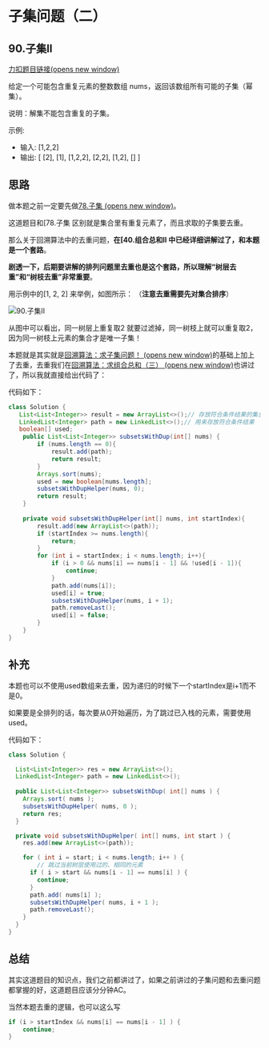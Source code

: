 # 子集问题（二）

## 90.子集II

[力扣题目链接(opens new window)](https://leetcode-cn.com/problems/subsets-ii/)

给定一个可能包含重复元素的整数数组 nums，返回该数组所有可能的子集（幂集）。

说明：解集不能包含重复的子集。

示例:

- 输入: [1,2,2]
- 输出: [ [2], [1], [1,2,2], [2,2], [1,2], [] ]

## 思路

做本题之前一定要先做[78.子集 (opens new window)](https://programmercarl.com/0078.子集.html)。

这道题目和[78.子集 区别就是集合里有重复元素了，而且求取的子集要去重。

那么关于回溯算法中的去重问题，**在[40.组合总和II 中已经详细讲解过了，和本题是一个套路**。

**剧透一下，后期要讲解的排列问题里去重也是这个套路，所以理解“树层去重”和“树枝去重”非常重要**。

用示例中的[1, 2, 2] 来举例，如图所示： （**注意去重需要先对集合排序**）

![90.子集II](https://typora-gao-pic.oss-cn-beijing.aliyuncs.com/20201124195411977.png)

从图中可以看出，同一树层上重复取2 就要过滤掉，同一树枝上就可以重复取2，因为同一树枝上元素的集合才是唯一子集！

本题就是其实就是[回溯算法：求子集问题！ (opens new window)](https://programmercarl.com/0078.子集.html)的基础上加上了去重，去重我们在[回溯算法：求组合总和（三） (opens new window)](https://programmercarl.com/0040.组合总和II.html)也讲过了，所以我就直接给出代码了：

代码如下：

```java
class Solution {
   List<List<Integer>> result = new ArrayList<>();// 存放符合条件结果的集合
   LinkedList<Integer> path = new LinkedList<>();// 用来存放符合条件结果
   boolean[] used;
    public List<List<Integer>> subsetsWithDup(int[] nums) {
        if (nums.length == 0){
            result.add(path);
            return result;
        }
        Arrays.sort(nums);
        used = new boolean[nums.length];
        subsetsWithDupHelper(nums, 0);
        return result;
    }
    
    private void subsetsWithDupHelper(int[] nums, int startIndex){
        result.add(new ArrayList<>(path));
        if (startIndex >= nums.length){
            return;
        }
        for (int i = startIndex; i < nums.length; i++){
            if (i > 0 && nums[i] == nums[i - 1] && !used[i - 1]){
                continue;
            }
            path.add(nums[i]);
            used[i] = true;
            subsetsWithDupHelper(nums, i + 1);
            path.removeLast();
            used[i] = false;
        }
    }
}
```

## 补充

本题也可以不使用used数组来去重，因为递归的时候下一个startIndex是i+1而不是0。

如果要是全排列的话，每次要从0开始遍历，为了跳过已入栈的元素，需要使用used。

代码如下：

```java
class Solution {

  List<List<Integer>> res = new ArrayList<>();
  LinkedList<Integer> path = new LinkedList<>();
  
  public List<List<Integer>> subsetsWithDup( int[] nums ) {
    Arrays.sort( nums );
    subsetsWithDupHelper( nums, 0 );
    return res;
  }

  private void subsetsWithDupHelper( int[] nums, int start ) {
    res.add(new ArrayList<>(path));

    for ( int i = start; i < nums.length; i++ ) {
        // 跳过当前树层使用过的、相同的元素
      if ( i > start && nums[i - 1] == nums[i] ) {
        continue;
      }
      path.add( nums[i] );
      subsetsWithDupHelper( nums, i + 1 );
      path.removeLast();
    }
  }
}
```

## 总结

其实这道题目的知识点，我们之前都讲过了，如果之前讲过的子集问题和去重问题都掌握的好，这道题目应该分分钟AC。

当然本题去重的逻辑，也可以这么写

```java
if (i > startIndex && nums[i] == nums[i - 1] ) {
	continue;
}
```